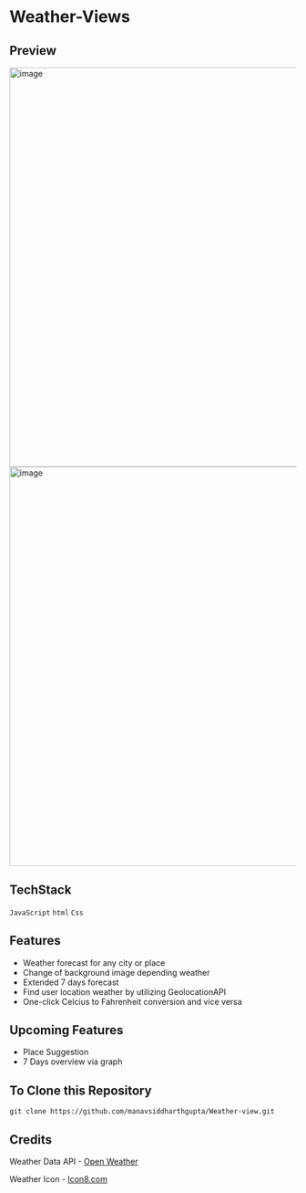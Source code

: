 # Weather-Views



## Preview
<img width="700" alt="image" src="https://user-images.githubusercontent.com/79929708/164183297-b1b43b8a-eb83-4d08-b7d5-51caaa9bfd93.png">
<img width="700" alt="image" src="https://user-images.githubusercontent.com/79929708/164183641-06c4ca22-379e-4605-95f1-a6ea30213d08.png">


## TechStack
   ```JavaScript```
   ```html```
   ```Css```
   
   
## Features
   - Weather forecast for any city or place
   - Change of background image depending weather
   - Extended 7 days forecast
   - Find user location weather by utilizing GeolocationAPI
   - One-click Celcius to Fahrenheit conversion and vice versa

## Upcoming Features
   - Place Suggestion
   - 7 Days overview via graph

## To Clone this Repository 
  ```
  git clone https://github.com/manavsiddharthgupta/Weather-view.git
  ```

## Credits
   Weather Data API - <a href="https://openweathermap.org/">Open Weather</a>
   
   Weather Icon - <a href="https://icons8.com/icons">Icon8.com</a>
